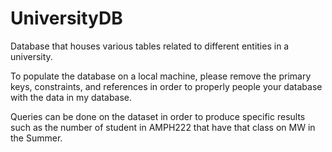 # UniversityDB
Database that houses various tables related to different entities in a university.

To populate the database on a local machine, please remove the primary keys, constraints, and references in order to properly people your database with the data in my database. 

Queries can be done on the dataset in order to produce specific results such as the number of student in AMPH222 that have that class on MW in the Summer.
